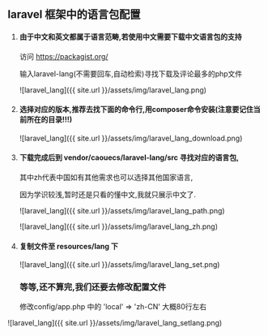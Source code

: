 ## laravel 框架中的语言包配置

1. #### 由于中文和英文都属于语言范畴,若使用中文需要下载中文语言包的支持

   访问  https://packagist.org/ 

   输入laravel-lang(不需要回车,自动检索)寻找下载及评论最多的php文件

   ![laravel_lang]({{ site.url }}/assets/img/laravel_lang.png)

2. #### 选择对应的版本,推荐去找下面的命令行,用composer命令安装(注意要记住当前所在的目录!!!)

   ![laravel_lang]({{ site.url }}/assets/img/laravel_lang_download.png)

3. #### 下载完成后到 vendor/caouecs/laravel-lang/src 寻找对应的语言包,

   其中zh代表中国如有其他需求也可以选择其他国家语言,

   因为学识较浅,暂时还是只看的懂中文,我就只展示中文了.

   ![laravel_lang]({{ site.url }}/assets/img/laravel_lang_path.png)

   ![laravel_lang]({{ site.url }}/assets/img/laravel_lang_zh.png)

4. #### 复制文件至 resources/lang 下

   ![laravel_lang]({{ site.url }}/assets/img/laravel_lang_set.png)

   ### 等等,还不算完,我们还要去修改配置文件

   修改config/app.php 中的  'local' => 'zh-CN'  大概80行左右

![laravel_lang]({{ site.url }}/assets/img/laravel_lang_setlang.png)